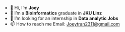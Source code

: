 - 👋 Hi, I’m <strong>Joey  </strong>
- 👀 I’m a <strong>Bioinformatics</strong> graduate in <strong>JKU Linz</strong>
- 💞️ I’m looking for an internship in <strong>Data analytic Jobs </strong>
- 📫 How to reach me Email: Joeytran2311@gmail.com

<!---
chieutrann/chieutrann is a ✨ special ✨ repository because its `README.md` (this file) appears on your GitHub profile.
You can click the Preview link to take a look at your changes.
--->
